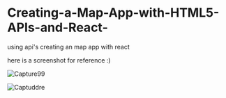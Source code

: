 # Creating-a-Map-App-with-HTML5-APIs-and-React-
using api's creating an map app with react

here is a screenshot for reference :)

![Capture99](https://user-images.githubusercontent.com/58837803/92278283-87803e80-ef12-11ea-96c7-211818b577a5.PNG)


![Captuddre](https://user-images.githubusercontent.com/58837803/92278538-0ecdb200-ef13-11ea-99f9-d2c954a36f1b.PNG)



